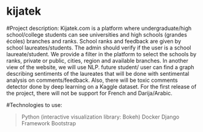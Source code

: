 # kijatek

#Project description:
Kijatek.com is a platform where undergraduate/high school/college students can see universities and
high schools (grandes écoles) branches and ranks. School ranks and feedback are given by school
laureates/students. The admin should verify if the user is a school laureate/student. We provide a
filter in the platform to select the schools by ranks, private or public, cities, region and available
branches. In another view of the website, we will use NLP. future student/ user can find a graph
describing sentiments of the laureates that will be done with sentimental analysis on
comments/feedback. Also, there will be toxic comments detector done by deep learning on a Kaggle
dataset. For the first release of the project, there will not be support for French and Darija/Arabic.

#Technologies to use:
> Python (interactive visualization library: Bokeh)
> Docker
> Django Framework
> Bootstrap

